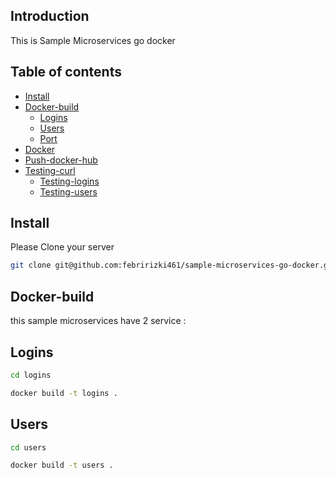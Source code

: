 ## Introduction
This is Sample Microservices go docker

## Table of contents
<!--ts-->
  * [Install](#install)
  * [Docker-build](#docker-build)
    * [Logins](#logins)
    * [Users](#users)
    * [Port](#dockerfile)
  * [Docker](#docker-run)
  * [Push-docker-hub](#push-docker-hub)
  * [Testing-curl](#testing-curl)
    * [Testing-logins](#testing-logins)
    * [Testing-users](#testing-users)
<!--te-->

## Install

Please Clone your server
```bash
git clone git@github.com:febririzki461/sample-microservices-go-docker.git
```

## Docker-build
this sample microservices have 2 service : 

## Logins
```bash
cd logins

docker build -t logins .
```

## Users
```bash
cd users

docker build -t users .
```
